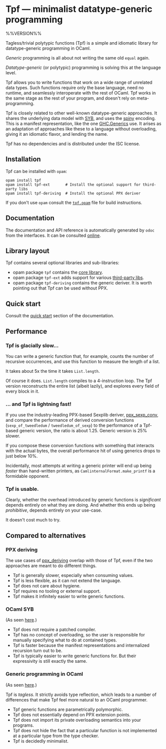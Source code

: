# Tpf — minimalist datatype-generic programming

%%VERSION%%

Tagless/trivial polytypic functions (Tpf) is a simple and idiomatic library for
datatype-generic programming in OCaml.

*Generic* programming is all about not writing the same old `equal` again.

*Datatype-generic* (or polytypic) programming is solving this at the language
level.

Tpf allows you to write functions that work on a wide range of unrelated data
types. Such functions require only the base language, need no runtime, and
seamlessly interoperate with the rest of OCaml. Tpf works in the same stage as
the rest of your program, and doesn't rely on meta-programming.

Tpf is closely related to other well-known datatype-generic approaches.  It
shares the underlying data model with [SYB][syb], and uses the
[spiny][syb-reloaded] encoding. This is a manifest representation, like the one
[GHC.Generics][ghc-generics] use. It arises as an adaptation of approaches like
these to a language without overloading, giving it an idiomatic flavor, and
lending the name.

Tpf has no dependencies and is distributed under the ISC license.

[syb]: https://wiki.haskell.org/Scrap_your_boilerplate
[syb-reloaded]: https://www.cs.ox.ac.uk/bruno.oliveira/SYB0.pdf
[ghc-generics]: https://wiki.haskell.org/GHC.Generics

## Installation

Tpf can be installed with `opam`:

    opam install tpf
    opam install tpf-ext       # Install the optional support for third-party libs
    opam install tpf-deriving  # Install the optional PPX deriver

If you don't use `opam` consult the [`tpf.opam`](tpf.opam) file for build
instructions.

## Documentation

The documentation and API reference is automatically generated by `odoc` from
the interfaces. It can be consulted [online][doc].

[doc]: https://pqwy.github.io/tpf/doc

## Library layout

Tpf contains several optional libraries and sub-libraries:

- opam package `tpf` contains the [core library][doc-tpf].
- opam package `tpf-ext` adds support for various [third-party libs][doc-tpf-ext].
- opam package `tpf-deriving` contains the generic deriver.
  It is worth pointing out that Tpf can be used without PPX.

[doc-tpf]: https://pqwy.github.io/tpf/doc/tpf/index.html
[doc-tpf-ext]: https://pqwy.github.io/tpf/doc/tpf-ext/index.html

## Quick start

Consult the [quick start][quick_start] section of the documentation.

[quick_start]: https://pqwy.github.io/tpf/doc/tpf/index.html#quick_start

## Performance

### Tpf is glacially slow...

You can write a generic function that, for example, counts the number of
recursive occurrences, and use this function to measure the length of a list.

It takes about 5x the time it takes `List.length`.

Of course it does. `List.length` compiles to a 4-instruction loop. The Tpf
version reconstructs the entire list (albeit lazily), and explores every field
of every block in it.

### ... and Tpf is lightning fast!

If you use the industry-leading PPX-based Sexplib deriver,
[ppx_sexp_conv][ppx-sexp-conv], and compare the performance of derived
conversion functions (`sexp_of_tweedledum` / `tweedledum_of_sexp`) to the
performance of a Tpf-based generic version, the ratio is about 1.25. Generic
version is 25% slower.

If you compose these conversion functions with something that interacts with the
actual bytes, the overall performance hit of using generics drops to just below
10%.

Incidentally, most attempts at writing a generic printer will end up being
*faster* than hand-written printers, as `CamlinternalFormat.make_printf` is
a formidable opponent.

[ppx-sexp-conv]: https://github.com/janestreet/ppx_sexp_conv

### Tpf is usable.

Clearly, whether the overhead introduced by generic functions is *significant*
depends entirely on what they are doing. And whether this ends up being
*prohibitive*, depends entirely on your use-case.

It doesn't cost much to try.

## Compared to alternatives

### PPX deriving

The use cases of [ppx_deriving][ppx_deriving] overlap with those of Tpf, even if
the two approaches are meant to do different things.

- Tpf is generally slower, especially when consuming values.
- Tpf is less flexible, as it can not extend the language.
- Tpf does not care about hygiene.
- Tpf requires no tooling or external support.
- Tpf makes it infinitely easier to write generic functions.

### OCaml SYB

(As seen [here][ocaml-syb].)

- Tpf does not require a patched compiler.
- Tpf has no concept of overloading, so the user is responsible for manually
  specifying what to do at contained types.
- Tpf is faster because the manifest representations and internalized recursion
  turn out to be.
- Tpf is typically easier to write generic functions for. But their
  expressivity is still exactly the same.

### Generic programming in OCaml

(As seen [here][generic-programming-in-ocaml].)

Tpf is *tagless*. It strictly avoids type reflection, which leads to a number of
differences that make Tpf feel more natural to an OCaml programmer.

- Tpf generic functions are parametrically polymorphic.
- Tpf does not essentially depend on PPX extension points.
- Tpf does not import its private overloading semantics into your programs.
- Tpf does not hide the fact that a particular function is not implemented at a
  particular type from the type checker.
- Tpf is decidedly minimalist.
  
[ppx_deriving]: https://github.com/ocaml-ppx/ppx_deriving
[ocaml-syb]: https://github.com/yallop/ocaml-syb
[generic-programming-in-ocaml]: https://arxiv.org/pdf/1812.11665.pdf
